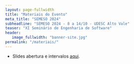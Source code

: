 ```yaml
---
layout: page-fullwidth
title: "Materiais do Evento"
meta_title: "SEMESO 2024"
subheadline: "SEMESO 2024 - 8 a 14/10 - UDESC Alto Vale"
teaser: "XI Seminário de Engenharia de Software"
header:
   image_fullwidth: "banner-site.jpg"
permalink: "/materiais/"
---
```



- Slides abertura e intervalos [aqui][slides].




[slides]: https://udesc-my.sharepoint.com/:p:/g/personal/03999436921_udesc_br/EZzI6kTyBYxCi_BRP1bIPFwBsYHTsC5XlKikguhkUgT2KA
